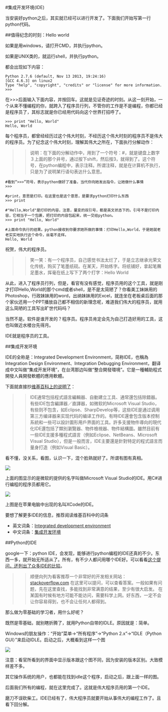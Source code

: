 #集成开发环境(IDE)

当安装好python之后，其实就已经可以进行开发了。下面我们开始写第一行python代码。

##值得纪念的时刻：Hello world

如果是用windows，请打开CMD，并执行python。

如果是UNIX类的，就运行shell，并执行python。

都会出现如下内容：

    Python 2.7.6 (default, Nov 13 2013, 19:24:16)
    [GCC 4.6.3] on linux2
    Type "help", "copyright", "credits" or "license" for more information.
    >>>

在>>>后面输入下面内容，并按回车。这就是见证奇迹的时刻。从这一刻开始，一个从来不懂编程的你，就跨入了程序员行列，不管你的工作是不是编程，你都已经是程序员了，其标志就是你已经用代码向这个世界打招呼了。

    >>> print "Hello, World"
    Hello, World

每个程序员，都曾经经历过这个伟大时刻，不经历这个伟大时刻的程序员不是伟大的程序员。为了纪念这个伟大时刻，理解其伟大之所在，下面执行分解动作：

>>说明：在下面的分解动作中，用到了一个符号：#，就是键盘上数字３上面的那个井号，通过按下shift，然后按3，就得到了。这个符号，在python编程中，表示注释。所谓注释，就是在计算机不执行，只是为了说明某行语句表达什么意思。

    #看到“>>>”符号，表示python做好了准备，当代你向她发出指令，让她做什么事情
    >>>

    #print，意思是打印。在这里也是这个意思，是要求python打印什么东西
    >>> print

    #"Hello,World"是打印的内容，注意，量变的双引号，都是英文状态下的。引号不是打印内容，它相当于一个包裹，把打印的内容包起来，统一交给python。
    >>> print "Hello, World"

    #上面命令执行的结果。python接收到你要求她所做的事情：打印Hello,World，于是她就老老实实地执行这个命令，丝毫不走样。
    Hello, World

祝贺，伟大的程序员。

>>笑一笑：有一个程序员，自己感觉书法太烂了，于是立志继承光荣文化传统，购买了笔墨纸砚。在某天，开始练字。将纸铺好，拿起笔蘸足墨水，挥毫在纸上写下了两个打字：Hello World

从此，进入了程序员行列，但是，看官有没有感觉，程序员用的这个工具，就是刚才打印Hello,World的那个cmd或者shell，是不是太简陋了？你看美工妹妹用的Photoshop，行政妹妹用的word，出纳妹妹用的Excel，就连坐在老板桌后面的那个家伙还用一个PPT播放自己都不相信的新理念呢，难道我们伟大的程序员，就用这么简陋的工具写出旷世代码吗？

当然不是。软件是谁开发的？程序员。程序员肯定会先为自己打造好用的工具，这也叫做近水楼台先得月。

IDE就是程序员的工具。

##集成开发环境

IDE的全称是：Integrated Development Environment，简称IDE，也稱為Integration Design Environment、Integration Debugging Environment，翻译成中文叫做“集成开发环境”，在台湾那边叫做“整合開發環境”。它是一種輔助程式開發人員開發軟體的應用軟體。

下面就直接抄[维基百科上的说明了](http://zh.wikipedia.org/zh/%E9%9B%86%E6%88%90%E5%BC%80%E5%8F%91%E7%8E%AF%E5%A2%83)：

>>IDE通常包括程式語言編輯器、自動建立工具、通常還包括除錯器。有些IDE包含編譯器／直譯器，如微软的Microsoft Visual Studio，有些则不包含，如Eclipse、SharpDevelop等，这些IDE是通过调用第三方编译器来实现代码的编译工作的。有時IDE還會包含版本控制系統和一些可以設計圖形用戶界面的工具。許多支援物件導向的現代化IDE還包括了類別瀏覽器、物件檢視器、物件結構圖。雖然目前有一些IDE支援多種程式語言（例如Eclipse、NetBeans、Microsoft Visual Studio），但是一般而言，IDE主要還是針對特定的程式語言而量身打造（例如Visual Basic）。

看不懂，没关系，看图，认识一下，混个脸熟就好了。所谓有图有真相。

![](https://raw.githubusercontent.com/qiwsir/ITArticles/master/Pictures/10201.png)

上面的图显示的是微软的提供的名字叫做Microsoft Visual Studio的IDE。用C#进行编程的程序员都用它。

![](https://raw.githubusercontent.com/qiwsir/ITArticles/master/Pictures/10202.png)

上图是在苹果电脑中出现的名叫XCode的IDE。

要想了解更多IDE的信息，推荐阅读维基百科中的词条

- 英文词条：[Integrated development environment](http://en.wikipedia.org/wiki/Integrated_development_environment)
- 中文词条：[集成开发环境](http://zh.wikipedia.org/zh/%E9%9B%86%E6%88%90%E5%BC%80%E5%8F%91%E7%8E%AF%E5%A2%83)

##Python的IDE

google一下：python IDE，会发现，能够进行python编程的IDE还真的不少。东西一多，就开始无所适从了。所有，有不少人都问用哪个IDE好。可以看看[这个提问，还列出了众多IDE的比较](http://stackoverflow.com/questions/81584/what-ide-to-use-for-python)。

>>顺便向列为看客推荐一个非常好的开发相关网站：[stackoverflow.com](http://stackoverflow.com/)
>>在这里可以提问，可以查看答案。一般如果有问题，先在这里查找，多能找到非常满意的结果，至少有很大启发。
>>在某国有时候有地方可能不能访问，需要科学上网。好东西，一定不会让你容易得到，也不会让任何人都得到。

那么做为零基础的学习者，用什么好呢？

既然是零基础，就别瞎折腾了，就用Python自带的IDLE。原因就是：简单。

Windows的朋友操作：“开始”菜单->“所有程序”->“Python 2.x”->“IDLE（Python GUI）”来启动IDLE。启动之后，大概看到这样一个图

![](https://raw.githubusercontent.com/qiwsir/ITArticles/master/Pictures/10203.png)

注意：看官所看到的界面中显示版本跟这个图不同，因为安装的版本区别。大致模样差不多。

其它操作系统的用户，也都能在找到idle这个程序，启动之后，跟上面一样的图。

后面我们所有的编程，就在这里完成了。这就是伟大程序员用的第一个IDE。

磨刀不误砍柴工。IDE已经有了，伟大程序员就要开始从事伟大的编程工作了。且看下回分解。


